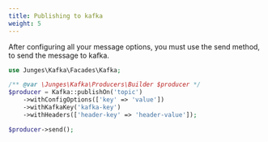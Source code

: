 ```yaml
---
title: Publishing to kafka
weight: 5
---
```


After configuring all your message options, you must use the send method, to send the message to kafka.

```php
use Junges\Kafka\Facades\Kafka;

/** @var \Junges\Kafka\Producers\Builder $producer */
$producer = Kafka::publishOn('topic')
    ->withConfigOptions(['key' => 'value'])
    ->withKafkaKey('kafka-key')
    ->withHeaders(['header-key' => 'header-value']);

$producer->send();
```